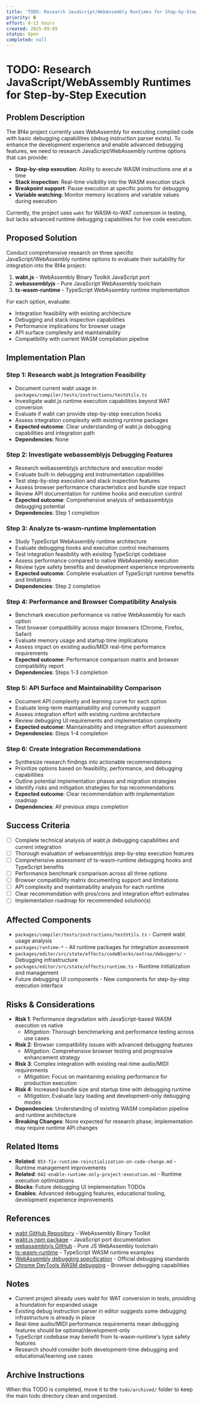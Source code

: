 ```yaml
---
title: 'TODO: Research JavaScript/WebAssembly Runtimes for Step-by-Step Execution'
priority: �
effort: 8-12 hours
created: 2025-09-09
status: Open
completed: null
---
```


# TODO: Research JavaScript/WebAssembly Runtimes for Step-by-Step Execution

## Problem Description

The 8f4e project currently uses WebAssembly for executing compiled code with basic debugging capabilities (debug instruction parser exists). To enhance the development experience and enable advanced debugging features, we need to research JavaScript/WebAssembly runtime options that can provide:

- **Step-by-step execution**: Ability to execute WASM instructions one at a time
- **Stack inspection**: Real-time visibility into the WASM execution stack
- **Breakpoint support**: Pause execution at specific points for debugging
- **Variable watching**: Monitor memory locations and variable values during execution

Currently, the project uses `wabt` for WASM-to-WAT conversion in testing, but lacks advanced runtime debugging capabilities for live code execution.

## Proposed Solution

Conduct comprehensive research on three specific JavaScript/WebAssembly runtime options to evaluate their suitability for integration into the 8f4e project:

1. **wabt.js** - WebAssembly Binary Toolkit JavaScript port
2. **webassemblyjs** - Pure JavaScript WebAssembly toolchain  
3. **ts-wasm-runtime** - TypeScript WebAssembly runtime implementation

For each option, evaluate:
- Integration feasibility with existing architecture
- Debugging and stack inspection capabilities  
- Performance implications for browser usage
- API surface complexity and maintainability
- Compatibility with current WASM compilation pipeline

## Implementation Plan

### Step 1: Research wabt.js Integration Feasibility
- Document current wabt usage in `packages/compiler/tests/instructions/testUtils.ts`
- Investigate wabt.js runtime execution capabilities beyond WAT conversion
- Evaluate if wabt can provide step-by-step execution hooks
- Assess integration complexity with existing runtime packages
- **Expected outcome**: Clear understanding of wabt.js debugging capabilities and integration path
- **Dependencies**: None

### Step 2: Investigate webassemblyjs Debugging Features  
- Research webassemblyjs architecture and execution model
- Evaluate built-in debugging and instrumentation capabilities
- Test step-by-step execution and stack inspection features
- Assess browser performance characteristics and bundle size impact
- Review API documentation for runtime hooks and execution control
- **Expected outcome**: Comprehensive analysis of webassemblyjs debugging potential
- **Dependencies**: Step 1 completion

### Step 3: Analyze ts-wasm-runtime Implementation
- Study TypeScript WebAssembly runtime architecture  
- Evaluate debugging hooks and execution control mechanisms
- Test integration feasibility with existing TypeScript codebase
- Assess performance compared to native WebAssembly execution
- Review type safety benefits and development experience improvements
- **Expected outcome**: Complete evaluation of TypeScript runtime benefits and limitations
- **Dependencies**: Step 2 completion

### Step 4: Performance and Browser Compatibility Analysis
- Benchmark execution performance vs native WebAssembly for each option
- Test browser compatibility across major browsers (Chrome, Firefox, Safari)
- Evaluate memory usage and startup time implications
- Assess impact on existing audio/MIDI real-time performance requirements
- **Expected outcome**: Performance comparison matrix and browser compatibility report
- **Dependencies**: Steps 1-3 completion

### Step 5: API Surface and Maintainability Comparison
- Document API complexity and learning curve for each option
- Evaluate long-term maintainability and community support
- Assess integration effort with existing runtime architecture
- Review debugging UI requirements and implementation complexity
- **Expected outcome**: Maintainability and integration effort assessment
- **Dependencies**: Steps 1-4 completion

### Step 6: Create Integration Recommendations
- Synthesize research findings into actionable recommendations
- Prioritize options based on feasibility, performance, and debugging capabilities
- Outline potential implementation phases and migration strategies
- Identify risks and mitigation strategies for top recommendations
- **Expected outcome**: Clear recommendation with implementation roadmap
- **Dependencies**: All previous steps completion

## Success Criteria

- [ ] Complete technical analysis of wabt.js debugging capabilities and current integration
- [ ] Thorough evaluation of webassemblyjs step-by-step execution features
- [ ] Comprehensive assessment of ts-wasm-runtime debugging hooks and TypeScript benefits
- [ ] Performance benchmark comparison across all three options
- [ ] Browser compatibility matrix documenting support and limitations
- [ ] API complexity and maintainability analysis for each runtime
- [ ] Clear recommendation with pros/cons and integration effort estimates
- [ ] Implementation roadmap for recommended solution(s)

## Affected Components

- `packages/compiler/tests/instructions/testUtils.ts` - Current wabt usage analysis
- `packages/runtime-*` - All runtime packages for integration assessment
- `packages/editor/src/state/effects/codeBlocks/extras/debuggers/` - Debugging infrastructure
- `packages/editor/src/state/effects/runtime.ts` - Runtime initialization and management
- Future debugging UI components - New components for step-by-step execution interface

## Risks & Considerations

- **Risk 1**: Performance degradation with JavaScript-based WASM execution vs native
  - *Mitigation*: Thorough benchmarking and performance testing across use cases
- **Risk 2**: Browser compatibility issues with advanced debugging features  
  - *Mitigation*: Comprehensive browser testing and progressive enhancement strategy
- **Risk 3**: Complex integration with existing real-time audio/MIDI requirements
  - *Mitigation*: Focus on maintaining existing performance for production execution
- **Risk 4**: Increased bundle size and startup time with debugging runtime
  - *Mitigation*: Evaluate lazy loading and development-only debugging modes
- **Dependencies**: Understanding of existing WASM compilation pipeline and runtime architecture
- **Breaking Changes**: None expected for research phase; implementation may require runtime API changes

## Related Items

- **Related**: `053-fix-runtime-reinitialization-on-code-change.md` - Runtime management improvements  
- **Related**: `042-enable-runtime-only-project-execution.md` - Runtime execution optimizations
- **Blocks**: Future debugging UI implementation TODOs
- **Enables**: Advanced debugging features, educational tooling, development experience improvements

## References

- [wabt GitHub Repository](https://github.com/WebAssembly/wabt) - WebAssembly Binary Toolkit
- [wabt.js npm package](https://www.npmjs.com/package/wabt) - JavaScript port documentation
- [webassemblyjs GitHub](https://github.com/xtuc/webassemblyjs) - Pure JS WebAssembly toolchain
- [ts-wasm-runtime](https://github.com/torch2424/wasm-by-example) - TypeScript WASM runtime examples
- [WebAssembly debugging specification](https://webassembly.github.io/debugging/) - Official debugging standards
- [Chrome DevTools WASM debugging](https://developer.chrome.com/blog/wasm-debugging-2020/) - Browser debugging capabilities

## Notes

- Current project already uses wabt for WAT conversion in tests, providing a foundation for expanded usage
- Existing debug instruction parser in editor suggests some debugging infrastructure is already in place  
- Real-time audio/MIDI performance requirements mean debugging features should be optional/development-only
- TypeScript codebase may benefit from ts-wasm-runtime's type safety features
- Research should consider both development-time debugging and educational/learning use cases

## Archive Instructions

When this TODO is completed, move it to the `todo/archived/` folder to keep the main todo directory clean and organized.